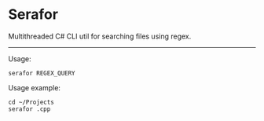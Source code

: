 # Serafor
Multithreaded C# CLI util for searching files using regex.

<hr>

Usage: 
```
serafor REGEX_QUERY
```

Usage example:
```
cd ~/Projects
serafor .cpp
```

